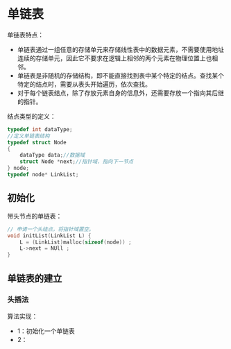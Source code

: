# 单链表

单链表特点：

- 单链表通过一组任意的存储单元来存储线性表中的数据元素，不需要使用地址连续的存储单元，因此它不要求在逻辑上相邻的两个元素在物理位置上也相邻。
- 单链表是非随机的存储结构，即不能直接找到表中某个特定的结点。查找某个特定的结点时，需要从表头开始遍历，依次查找。
- 对于每个链表结点，除了存放元素自身的信息外，还需要存放一个指向其后继的指针。



结点类型的定义：

```cpp
typedef int dataType;
//定义单链表结构
typedef struct Node
{
    dataType data;//数据域
    struct Node *next;//指针域，指向下一节点
} node;
typedef node* LinkList;
```



## 初始化

带头节点的单链表：

```cpp
// 申请一个头结点，将指针域置空。
void initList(LinkList L) {
    L = (LinkList)malloc(sizeof(node)) ;
    L->next = NUll ;
}
```



## 单链表的建立



### 头插法

算法实现：

- 1：初始化一个单链表
- 2：



































































































































































































